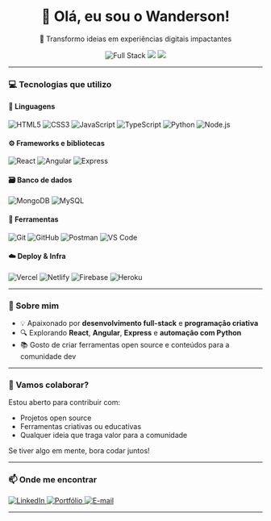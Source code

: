 <h1 align="center">👋 Olá, eu sou o Wanderson!</h1>

<p align="center">🚀 Transformo ideias em experiências digitais impactantes</p>

<p align="center">
  <img src="https://img.shields.io/badge/Desenvolvedor-Full--Stack-blue?style=for-the-badge" alt="Full Stack">
  <img src="https://img.shields.io/badge/Amante%20da%20Programação%20Criativa-💡-purple?style=for-the-badge">
  <img src="https://img.shields.io/badge/Compartilhando%20Conhecimento-📚-orange?style=for-the-badge">
</p>

---

### 💻 Tecnologias que utilizo

#### 🧠 Linguagens  
![HTML5](https://img.shields.io/badge/HTML5-E34F26?style=flat&logo=html5&logoColor=white)
![CSS3](https://img.shields.io/badge/CSS3-1572B6?style=flat&logo=css3&logoColor=white)
![JavaScript](https://img.shields.io/badge/JavaScript-F7DF1E?style=flat&logo=javascript&logoColor=black)
![TypeScript](https://img.shields.io/badge/TypeScript-007ACC?style=flat&logo=typescript&logoColor=white)
![Python](https://img.shields.io/badge/Python-3776AB?style=flat&logo=python&logoColor=white)
![Node.js](https://img.shields.io/badge/Node.js-339933?style=flat&logo=nodedotjs&logoColor=white)

#### ⚙️ Frameworks e bibliotecas  
![React](https://img.shields.io/badge/React-61DAFB?style=flat&logo=react&logoColor=black)
![Angular](https://img.shields.io/badge/Angular-DD0031?style=flat&logo=angular&logoColor=white)
![Express](https://img.shields.io/badge/Express-000000?style=flat&logo=express&logoColor=white)

#### 🗃️ Banco de dados  
![MongoDB](https://img.shields.io/badge/MongoDB-47A248?style=flat&logo=mongodb&logoColor=white)
![MySQL](https://img.shields.io/badge/MySQL-4479A1?style=flat&logo=mysql&logoColor=white)

#### 🧰 Ferramentas  
![Git](https://img.shields.io/badge/Git-F05032?style=flat&logo=git&logoColor=white)
![GitHub](https://img.shields.io/badge/GitHub-181717?style=flat&logo=github&logoColor=white)
![Postman](https://img.shields.io/badge/Postman-FF6C37?style=flat&logo=postman&logoColor=white)
![VS Code](https://img.shields.io/badge/VS%20Code-007ACC?style=flat&logo=visual-studio-code&logoColor=white)

#### ☁️ Deploy & Infra  
![Vercel](https://img.shields.io/badge/Vercel-000000?style=flat&logo=vercel&logoColor=white)
![Netlify](https://img.shields.io/badge/Netlify-00C7B7?style=flat&logo=netlify&logoColor=white)
![Firebase](https://img.shields.io/badge/Firebase-FFCA28?style=flat&logo=firebase&logoColor=black)
![Heroku](https://img.shields.io/badge/Heroku-430098?style=flat&logo=heroku&logoColor=white)

---

### 🎨 Sobre mim

- 💡 Apaixonado por **desenvolvimento full-stack** e **programação criativa**
- 🔍 Explorando **React**, **Angular**, **Express** e **automação com Python**
- 📚 Gosto de criar ferramentas open source e conteúdos para a comunidade dev

---

### 🤝 Vamos colaborar?

Estou aberto para contribuir com:
- Projetos open source
- Ferramentas criativas ou educativas
- Qualquer ideia que traga valor para a comunidade

Se tiver algo em mente, bora codar juntos!

---

### 📫 Onde me encontrar

<p>
  <a href="https://www.linkedin.com/in/wandersonvilanova/" target="_blank">
    <img src="https://img.shields.io/badge/LinkedIn-0077B5?style=flat&logo=linkedin&logoColor=white" alt="LinkedIn">
  </a>
  <a href="#" target="_blank">
    <img src="https://img.shields.io/badge/Portfólio-000?style=flat&logo=About.me&logoColor=white" alt="Portfólio">
  </a>
  <a href="mailto:wandersonvn00@gmail.com">
    <img src="https://img.shields.io/badge/E--mail-D14836?style=flat&logo=gmail&logoColor=white" alt="E-mail">
  </a>
</p>

---

